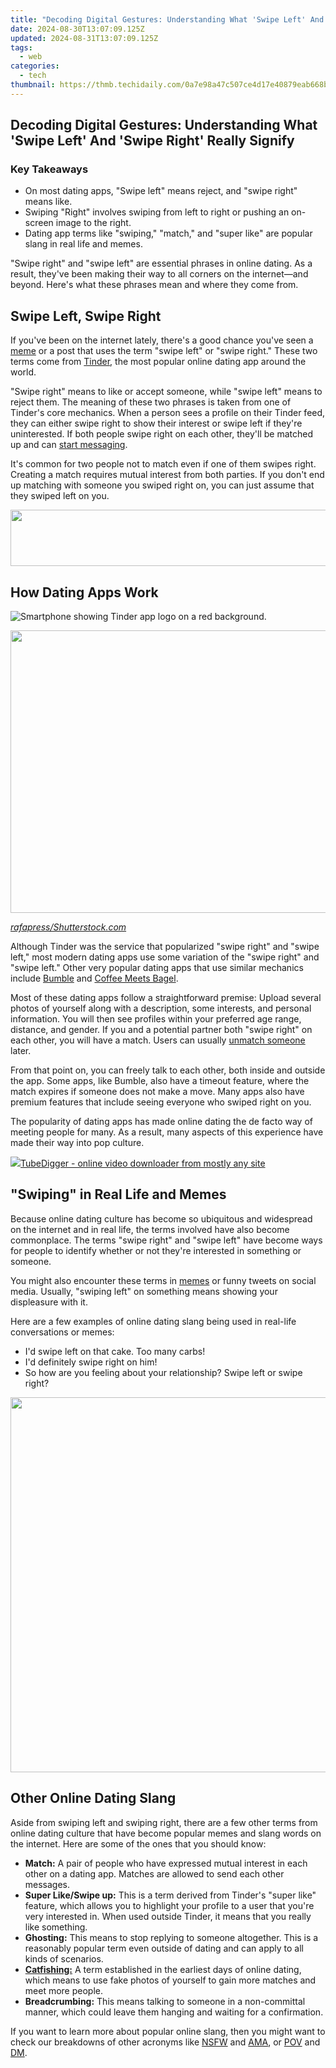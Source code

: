 ```yaml
---
title: "Decoding Digital Gestures: Understanding What 'Swipe Left' And 'Swipe Right' Really Signify"
date: 2024-08-30T13:07:09.125Z
updated: 2024-08-31T13:07:09.125Z
tags:
  - web
categories:
  - tech
thumbnail: https://thmb.techidaily.com/0a7e98a47c507ce4d17e40879eab668bc44ad83b05fd8fefcba56a2f27460108.jpg
---
```


## Decoding Digital Gestures: Understanding What 'Swipe Left' And 'Swipe Right' Really Signify

### Key Takeaways

* On most dating apps, "Swipe left" means reject, and "swipe right" means like.
* Swiping "Right" involves swiping from left to right or pushing an on-screen image to the right.
* Dating app terms like "swiping," "match," and "super like" are popular slang in real life and memes.

 "Swipe right" and "swipe left" are essential phrases in online dating. As a result, they've been making their way to all corners on the internet—and beyond. Here's what these phrases mean and where they come from.

##  Swipe Left, Swipe Right

 If you've been on the internet lately, there's a good chance you've seen a [meme](https://digital-screen-recording.techidaily.com/in-2024-boosting-your-gaming-footage-on-latest-windows-11/) or a post that uses the term "swipe left" or "swipe right." These two terms come from [Tinder](https://tinder.com/), the most popular online dating app around the world.

 "Swipe right" means to like or accept someone, while "swipe left" means to reject them. The meaning of these two phrases is taken from one of Tinder's core mechanics. When a person sees a profile on their Tinder feed, they can either swipe right to show their interest or swipe left if they're uninterested. If both people swipe right on each other, they'll be matched up and can [start messaging](https://activate-lock.techidaily.com/bypass-icloud-activation-lock-with-imei-code-from-your-apple-iphone-6s-plus-by-drfone-ios/).

 It's common for two people not to match even if one of them swipes right. Creating a match requires mutual interest from both parties. If you don't end up matching with someone you swiped right on, you can just assume that they swiped left on you.

<!-- affiliate ads begin -->
<a href="https://newchic.sjv.io/c/5597632/1659704/14420" target="_top" id="1659704"><img src="//a.impactradius-go.com/display-ad/14420-1659704" border="0" alt="" width="728" height="90"/></a><img height="0" width="0" src="https://imp.pxf.io/i/5597632/1659704/14420" style="position:absolute;visibility:hidden;" border="0" />
<!-- affiliate ads end -->
##  How Dating Apps Work

![Smartphone showing Tinder app logo on a red background.](https://static1.howtogeekimages.com/wordpress/wp-content/uploads/2021/08/tinder-app-logo-smartphone.jpg) 

<!-- affiliate ads begin -->
<a href="https://ukaidot.sjv.io/c/5597632/1793234/19578" target="_top" id="1793234"><img src="//a.impactradius-go.com/display-ad/19578-1793234" border="0" alt="" width="678" height="452"/></a><img height="0" width="0" src="https://imp.pxf.io/i/5597632/1793234/19578" style="position:absolute;visibility:hidden;" border="0" />
<!-- affiliate ads end -->
_[rafapress/Shutterstock.com](https://www.shutterstock.com/image-photo/april-2-2019-brazil-tinder-logo-1357581854)_

 Although Tinder was the service that popularized "swipe right" and "swipe left," most modern dating apps use some variation of the "swipe right" and "swipe left." Other very popular dating apps that use similar mechanics include [Bumble](https://bumble.com/) and [Coffee Meets Bagel](https://coffeemeetsbagel.com/).

 Most of these dating apps follow a straightforward premise: Upload several photos of yourself along with a description, some interests, and personal information. You will then see profiles within your preferred age range, distance, and gender. If you and a potential partner both "swipe right" on each other, you will have a match. Users can usually [unmatch someone](https://facebook-video-recording.techidaily.com/new-comprehensive-guide-to-multitasking-audience-interactions-via-fb-live/) later.

 From that point on, you can freely talk to each other, both inside and outside the app. Some apps, like Bumble, also have a timeout feature, where the match expires if someone does not make a move. Many apps also have premium features that include seeing everyone who swiped right on you.

 The popularity of dating apps has made online dating the de facto way of meeting people for many. As a result, many aspects of this experience have made their way into pop culture.

<!-- affiliate ads begin -->
<a href="https://secure.2checkout.com/order/checkout.php?PRODS=4572700&QTY=1&AFFILIATE=108875&CART=1"><img src="	https://www.tubedigger.com/wp-content/uploads/2020/08/tubedigger-software-new.png" border="0">TubeDigger - online video downloader from mostly any site</a>
<!-- affiliate ads end -->
##  "Swiping" in Real Life and Memes

 Because online dating culture has become so ubiquitous and widespread on the internet and in real life, the terms involved have also become commonplace. The terms "swipe right" and "swipe left" have become ways for people to identify whether or not they're interested in something or someone.

 You might also encounter these terms in [memes](https://digital-screen-recording.techidaily.com/in-2024-boosting-your-gaming-footage-on-latest-windows-11/) or funny tweets on social media. Usually, "swiping left" on something means showing your displeasure with it.

 Here are a few examples of online dating slang being used in real-life conversations or memes:

* I'd swipe left on that cake. Too many carbs!
* I'd definitely swipe right on him!
* So how are you feeling about your relationship? Swipe left or swipe right?

<!-- affiliate ads begin -->
<a href="https://appsumo.8odi.net/c/5597632/2082526/7443" target="_top" id="2082526"><img src="//a.impactradius-go.com/display-ad/7443-2082526" border="0" alt="" width="1200" height="600"/></a><img height="0" width="0" src="https://appsumo.8odi.net/i/5597632/2082526/7443" style="position:absolute;visibility:hidden;" border="0" />
<!-- affiliate ads end -->
##  Other Online Dating Slang

 Aside from swiping left and swiping right, there are a few other terms from online dating culture that have become popular memes and slang words on the internet. Here are some of the ones that you should know:

* **Match:** A pair of people who have expressed mutual interest in each other on a dating app. Matches are allowed to send each other messages.
* **Super Like/Swipe up:** This is a term derived from Tinder's "super like" feature, which allows you to highlight your profile to a user that you're very interested in. When used outside Tinder, it means that you really like something.
* **Ghosting:** This means to stop replying to someone altogether. This is a reasonably popular term even outside of dating and can apply to all kinds of scenarios.
* **[Catfishing:](https://sound-issues.techidaily.com/ways-to-switch-off-windows-10s-built-in-speaker-amplification-settings/)** A term established in the earliest days of online dating, which means to use fake photos of yourself to gain more matches and meet more people.
* **Breadcrumbing:** This means talking to someone in a non-committal manner, which could leave them hanging and waiting for a confirmation.

 If you want to learn more about popular online slang, then you might want to check our breakdowns of other acronyms like [NSFW](https://some-guidance.techidaily.com/twitter-video-download-tool-for-mp3-conversion-for-2024/) and [AMA](https://win-able.techidaily.com/say-goodbye-to-interruptions-effective-ways-to-address-and-prevent-cityskies-crashing-episodes-updated-strategies-from-2024/), or [POV](https://article-files.techidaily.com/2024-approved-get-crystal-clear-iphone-photos-with-our-free-red-eye-toolkit/) and [DM](https://howto.techidaily.com/fixes-for-apps-keep-crashing-on-oppo-a59-5g-drfone-by-drfone-fix-android-problems-fix-android-problems/).

<ins class="adsbygoogle"
     style="display:block"
     data-ad-format="autorelaxed"
     data-ad-client="ca-pub-7571918770474297"
     data-ad-slot="1223367746"></ins>



<ins class="adsbygoogle"
     style="display:block"
     data-ad-client="ca-pub-7571918770474297"
     data-ad-slot="8358498916"
     data-ad-format="auto"
     data-full-width-responsive="true"></ins>


